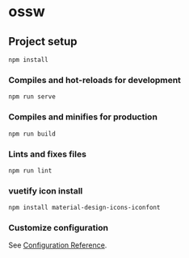# ossw

## Project setup
```
npm install
```

### Compiles and hot-reloads for development
```
npm run serve
```

### Compiles and minifies for production
```
npm run build
```

### Lints and fixes files
```
npm run lint
```

### vuetify icon install
```
npm install material-design-icons-iconfont
```

### Customize configuration
See [Configuration Reference](https://cli.vuejs.org/config/).

